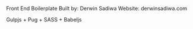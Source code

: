 Front End Boilerplate
Built by: Derwin Sadiwa
Website: derwinsadiwa.com

Gulpjs + Pug + SASS + Babeljs